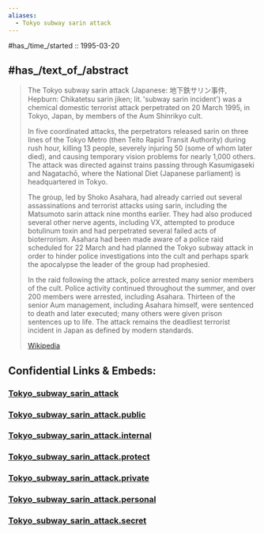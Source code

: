 ```yaml
---
aliases:
  - Tokyo subway sarin attack
---
```


#has_/time_/started :: 1995-03-20 


## #has_/text_of_/abstract 

> The Tokyo subway sarin attack (Japanese: 地下鉄サリン事件, Hepburn: Chikatetsu sarin jiken; lit. 'subway sarin incident') 
> was a chemical domestic terrorist attack perpetrated on 20 March 1995, in Tokyo, Japan, 
> by members of the Aum Shinrikyo cult. 
> 
> In five coordinated attacks, the perpetrators released sarin on three lines of the Tokyo Metro 
> (then Teito Rapid Transit Authority) during rush hour, killing 13 people, 
> severely injuring 50 (some of whom later died), and causing temporary vision problems for nearly 1,000 others. 
> The attack was directed against trains passing through Kasumigaseki and Nagatachō, 
> where the National Diet (Japanese parliament) is headquartered in Tokyo.
>
> The group, led by Shoko Asahara, had already carried out several assassinations and terrorist attacks using sarin, 
> including the Matsumoto sarin attack nine months earlier. 
> They had also produced several other nerve agents, including VX, attempted to produce botulinum toxin 
> and had perpetrated several failed acts of bioterrorism. 
> Asahara had been made aware of a police raid scheduled for 22 March 
> and had planned the Tokyo subway attack in order to hinder police investigations into the cult 
> and perhaps spark the apocalypse the leader of the group had prophesied.
>
> In the raid following the attack, police arrested many senior members of the cult. 
> Police activity continued throughout the summer, and over 200 members were arrested, including Asahara. 
> Thirteen of the senior Aum management, including Asahara himself, were sentenced to death and later executed; 
> many others were given prison sentences up to life. 
> The attack remains the deadliest terrorist incident in Japan as defined by modern standards.
>
> [Wikipedia](https://en.wikipedia.org/wiki/Tokyo%20subway%20sarin%20attack) 






## Confidential Links & Embeds: 

### [Tokyo_subway_sarin_attack](/_Standards/bio/Society/Military/War/Terrorism/Tokyo_subway_sarin_attack.md) 

### [Tokyo_subway_sarin_attack.public](/_public/bio/Society/Military/War/Terrorism/Tokyo_subway_sarin_attack.public.md) 

### [Tokyo_subway_sarin_attack.internal](/_internal/bio/Society/Military/War/Terrorism/Tokyo_subway_sarin_attack.internal.md) 

### [Tokyo_subway_sarin_attack.protect](/_protect/bio/Society/Military/War/Terrorism/Tokyo_subway_sarin_attack.protect.md) 

### [Tokyo_subway_sarin_attack.private](/_private/bio/Society/Military/War/Terrorism/Tokyo_subway_sarin_attack.private.md) 

### [Tokyo_subway_sarin_attack.personal](/_personal/bio/Society/Military/War/Terrorism/Tokyo_subway_sarin_attack.personal.md) 

### [Tokyo_subway_sarin_attack.secret](/_secret/bio/Society/Military/War/Terrorism/Tokyo_subway_sarin_attack.secret.md)

